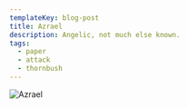 ```yaml
---
templateKey: blog-post
title: Azrael
description: Angelic, not much else known.
tags:
  - paper
  - attack
  - thornbush
---
```

![Azrael](/img/Azrael.png)